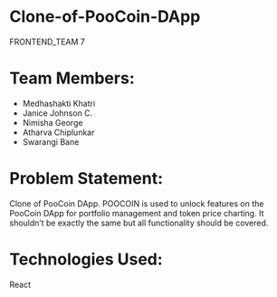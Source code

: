 # Clone-of-PooCoin-DApp
FRONTEND_TEAM 7

# Team Members:
  * Medhashakti Khatri
  * Janice Johnson C.
  * Nimisha George
  * Atharva Chiplunkar
  * Swarangi Bane
  
 # Problem Statement:
 Clone of PooCoin DApp. POOCOIN is used to unlock features on the PooCoin DApp for
portfolio management and token price charting. It shouldn’t be exactly the same but
all functionality should be covered. 

 # Technologies Used:
 React


